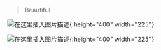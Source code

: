 ﻿> Beautiful

![在这里插入图片描述](/img/arts/1.jpg){:height="400" width="225"}

![在这里插入图片描述](/img/arts/2.jpg){:height="400" width="225"}

